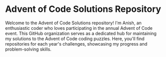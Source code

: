 # Advent of Code Solutions Repository

Welcome to the Advent of Code Solutions repository! I'm Anish, an enthusiastic coder who loves participating in the annual Advent of Code event. This GitHub organization serves as a dedicated hub for maintaining my solutions to the Advent of Code coding puzzles. Here, you'll find repositories for each year's challenges, showcasing my progress and problem-solving skills.